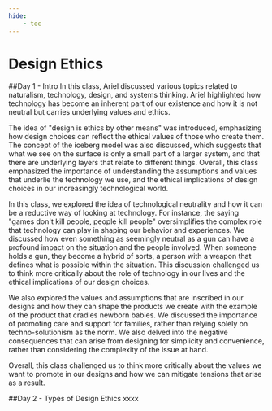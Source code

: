 ```yaml
---
hide:
    - toc
---
```


# Design Ethics

##Day 1 - Intro
In this class, Ariel discussed various topics related to naturalism, technology, design, and systems thinking. Ariel highlighted how technology has become an inherent part of our existence and how it is not neutral but carries underlying values and ethics.

The idea of "design is ethics by other means" was introduced, emphasizing how design choices can reflect the ethical values of those who create them. The concept of the iceberg model was also discussed, which suggests that what we see on the surface is only a small part of a larger system, and that there are underlying layers that relate to different things. Overall, this class emphasized the importance of understanding the assumptions and values that underlie the technology we use, and the ethical implications of design choices in our increasingly technological world.

In this class, we explored the idea of technological neutrality and how it can be a reductive way of looking at technology. For instance, the saying "games don't kill people, people kill people" oversimplifies the complex role that technology can play in shaping our behavior and experiences. We discussed how even something as seemingly neutral as a gun can have a profound impact on the situation and the people involved. When someone holds a gun, they become a hybrid of sorts, a person with a weapon that defines what is possible within the situation. This discussion challenged us to think more critically about the role of technology in our lives and the ethical implications of our design choices.

We also explored the values and assumptions that are inscribed in our designs and how they can shape the products we create with the example of the product that cradles newborn babies. We discussed the importance of promoting care and support for families, rather than relying solely on techno-solutionism as the norm. We also delved into the negative consequences that can arise from designing for simplicity and convenience, rather than considering the complexity of the issue at hand.

 Overall, this class challenged us to think more critically about the values we want to promote in our designs and how we can mitigate tensions that arise as a result.

##Day 2 - Types of Design Ethics
xxxx
